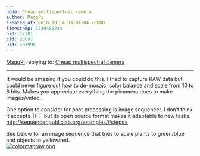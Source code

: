 ```yaml
---
node: Cheap multispectral camera 
author: MaggPi
created_at: 2018-10-14 03:04:04 +0000
timestamp: 1539486244
nid: 17281
cid: 20897
uid: 501996
---
```




[MaggPi](../profile/MaggPi) replying to: [Cheap multispectral camera ](../notes/maykef/10-12-2018/cheap-multispectral-camera)

----
It would be amazing if you could do this.  I tried to capture RAW data but could never figure out how to  de-mosaic, color balance and scale from 10 to 8 bits.  Makes you appreciate everything the picamera does to make images/video . 

One option to consider for post processing is image sequencer.  I don’t think it accepts TIFF  but its open source format makes it adaptable to new tasks.  http://sequencer.publiclab.org/examples/#steps=

See below for an  image sequence that tries to scale plants to green/blue and objects to yellow/red.   
[![colormapraw.png](/i/26951)](/i/26951)


